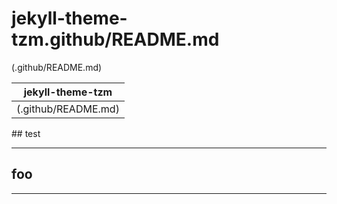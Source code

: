 # jekyll-theme-tzm.github/README.md
(.github/README.md)

| jekyll-theme-tzm |
|----------|
| (.github/README.md) |


\## test

****
## foo
****
